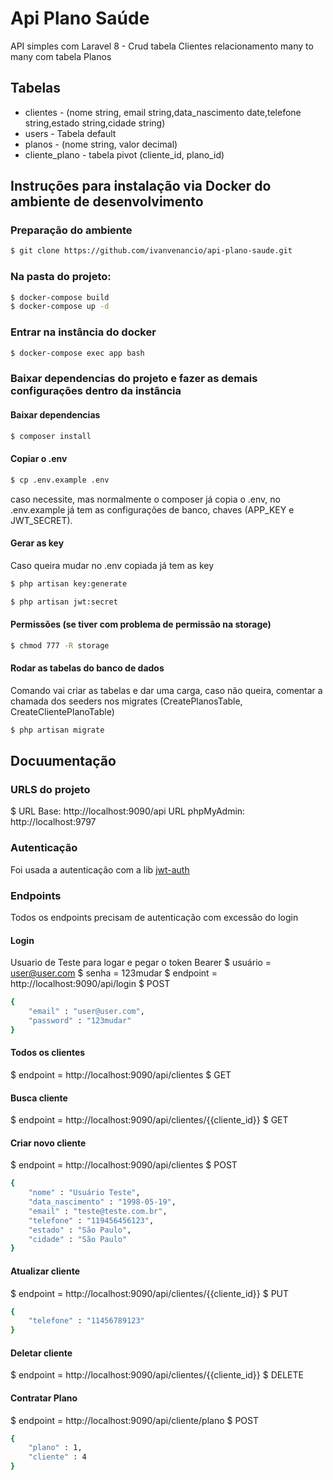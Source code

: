 # Api Plano Saúde
API simples com Laravel 8 - Crud tabela Clientes relacionamento many to many com tabela Planos

## Tabelas
* clientes - (nome string, email string,data_nascimento date,telefone string,estado string,cidade string)
* users - Tabela default
* planos - (nome string, valor decimal)
* cliente_plano - tabela pivot (cliente_id, plano_id)


## Instruções para instalação via Docker do ambiente de desenvolvimento

### Preparação do ambiente

```sh
$ git clone https://github.com/ivanvenancio/api-plano-saude.git
```
### Na pasta do projeto:

```sh
$ docker-compose build
$ docker-compose up -d
```

### Entrar na instância do docker
```sh
$ docker-compose exec app bash
```

### Baixar dependencias do projeto  e fazer as demais configurações dentro da instância
#### Baixar dependencias
```sh
$ composer install
```
#### Copiar o .env
```sh
$ cp .env.example .env
```
caso necessite, mas normalmente  o composer já copia o .env, no .env.example já tem as configurações de banco, chaves (APP_KEY e JWT_SECRET).

#### Gerar as key
Caso queira mudar no .env copiada já tem as key 
```sh
$ php artisan key:generate
```
```sh
$ php artisan jwt:secret
```

#### Permissões (se tiver com problema de permissão na storage)

```sh
$ chmod 777 -R storage
``` 

#### Rodar as tabelas do banco de dados
Comando vai criar as tabelas e dar uma carga, caso não queira, comentar a chamada dos seeders nos migrates (CreatePlanosTable, CreateClientePlanoTable)

```sh
$ php artisan migrate
```
## Docuumentação
### URLS do projeto
$ URL Base: http://localhost:9090/api
URL phpMyAdmin: http://localhost:9797

### Autenticação
Foi usada a autenticação com a lib [jwt-auth](https://jwt-auth.readthedocs.io/en/develop/)

### Endpoints
Todos os endpoints precisam de autenticação com excessão do login
#### Login
Usuario de Teste para logar e pegar o token Bearer
$ usuário = user@user.com
$ senha = 123mudar
$ endpoint = http://localhost:9090/api/login
$ POST
```sh
{
	"email" : "user@user.com",
	"password" : "123mudar"
}
```
#### Todos os clientes
$ endpoint = http://localhost:9090/api/clientes
$ GET

#### Busca cliente
$ endpoint = http://localhost:9090/api/clientes/{{cliente_id}}
$ GET

#### Criar novo cliente
$ endpoint = http://localhost:9090/api/clientes
$ POST
```sh
{
	"nome" : "Usuário Teste",
	"data_nascimento" : "1998-05-19",
	"email" : "teste@teste.com.br",
	"telefone" : "119456456123",
	"estado" : "São Paulo",
	"cidade" : "São Paulo"
}
```

#### Atualizar cliente
$ endpoint = http://localhost:9090/api/clientes/{{cliente_id}}
$ PUT
```sh
{
	"telefone" : "11456789123"
}
```

#### Deletar cliente
$ endpoint = http://localhost:9090/api/clientes/{{cliente_id}}
$ DELETE

#### Contratar Plano
$ endpoint = http://localhost:9090/api/cliente/plano
$ POST
```sh
{
	"plano" : 1,
	"cliente" : 4
}
